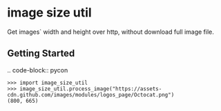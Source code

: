 image size util
========

Get images` width and height over http, without download full image file.


Getting Started
---------------

.. code-block:: pycon

    >>> import image_size_util
    >>> image_size_util.process_image("https://assets-cdn.github.com/images/modules/logos_page/Octocat.png")
    (800, 665)
